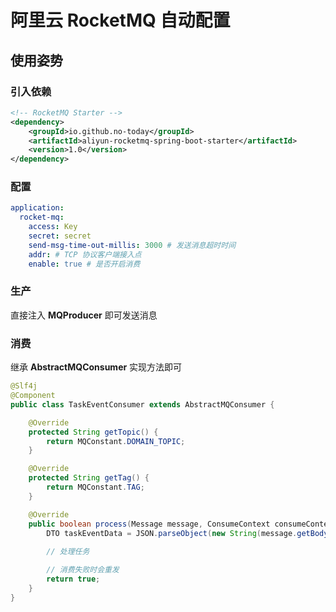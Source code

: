 # 阿里云 RocketMQ 自动配置

## 使用姿势

### 引入依赖

```xml
<!-- RocketMQ Starter -->
<dependency>
    <groupId>io.github.no-today</groupId>
    <artifactId>aliyun-rocketmq-spring-boot-starter</artifactId>
    <version>1.0</version>
</dependency>
```

### 配置

```yaml
application:
  rocket-mq:
    access: Key
    secret: secret
    send-msg-time-out-millis: 3000 # 发送消息超时时间
    addr: # TCP 协议客户端接入点
    enable: true # 是否开启消费
```

### 生产

直接注入 **MQProducer** 即可发送消息

### 消费

继承 **AbstractMQConsumer** 实现方法即可

```java
@Slf4j
@Component
public class TaskEventConsumer extends AbstractMQConsumer {

    @Override
    protected String getTopic() {
        return MQConstant.DOMAIN_TOPIC;
    }

    @Override
    protected String getTag() {
        return MQConstant.TAG;
    }

    @Override
    public boolean process(Message message, ConsumeContext consumeContext) {
        DTO taskEventData = JSON.parseObject(new String(message.getBody()), DTO.class);
        
        // 处理任务

        // 消费失败时会重发
        return true;
    }
}
```

